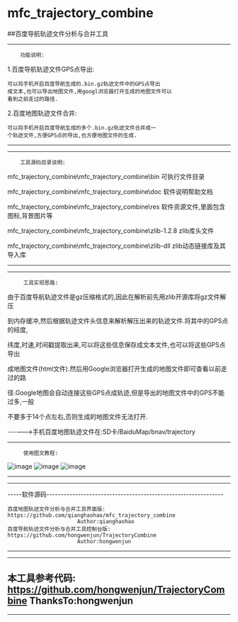 # mfc_trajectory_combine
##百度导航轨迹文件分析与合并工具
***
        功能说明:
1.百度导航轨迹文件GPS点导出:

    可以将手机开启百度导航生成的.bin.gz轨迹文件中的GPS点导出
    成文本,也可以导出地图文件,用googl浏览器打开生成的地图文件可以
    看到之前走过的路径.

2.百度地图轨迹文件合并:

    可以将手机开启百度导航生成的多个.bin.gz轨迹文件合并成一
    个轨迹文件,方便GPS点的导出,也方便地图文件的生成.
***
***
        工具源码目录说明:
mfc_trajectory_combine\mfc_trajectory_combine\bin   可执行文件目录

mfc_trajectory_combine\mfc_trajectory_combine\doc   软件说明帮助文档

mfc_trajectory_combine\mfc_trajectory_combine\res  软件资源文件,里面包含图标,背景图片等

mfc_trajectory_combine\mfc_trajectory_combine\zlib-1.2.8   zlib库头文件

mfc_trajectory_combine\mfc_trajectory_combine\zlib-dll  zlib动态链接库及其导入库
***
***
         工具实现思路:
由于百度导航轨迹文件是gz压缩格式的,因此在解析前先用zlib开源库将gz文件解压

到内存缓冲,然后根据轨迹文件头信息来解析解压出来的轨迹文件.将其中的GPS点的经度,

纬度,时速,时间戳提取出来,可以将这些信息保存成文本文件,也可以将这些GPS点导出

成地图文件(html文件).然后用Google浏览器打开生成的地图文件即可查看以前走过的路

径.Google地图会自动连接这些GPS点成轨迹,但是导出的地图文件中的GPS不能过多,一般

不要多于14个点左右,否则生成的地图文件无法打开.

------>手机百度地图轨迹文件在:SD卡/BaiduMap/bnav/trajectory

***
         使用图文教程:

![image](https://github.com/qianghaohao/mfc_trajectory_combine/raw/master/img/export_demo.png)
![image](https://github.com/qianghaohao/mfc_trajectory_combine/raw/master/img/trajectory_combine_demo.png)
![image](https://github.com/qianghaohao/mfc_trajectory_combine/raw/master/img/about_tool.png)
***
***
-----软件源码--------------------------------------------------------------

    百度地图轨迹文件分析与合并工具界面版:
    https://github.com/qianghaohao/mfc_trajectory_combine
                          Author:qianghaohao
    百度导航轨迹文件分析与合并工具控制台版:
    https://github.com/hongwenjun/TrajectoryCombine
                          Author:hongwenjun
---------------------------------------------------------------------------
---------------------------------------------------------------------------
本工具参考代码:
     https://github.com/hongwenjun/TrajectoryCombine
                           ThanksTo:hongwenjun
---------------------------------------------------------------------------
***

